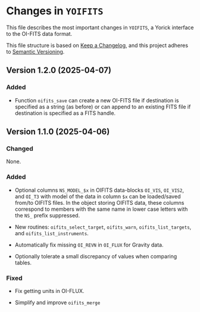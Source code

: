 # Changes in `YOIFITS`

This file describes the most important changes in `YOIFITS`, a Yorick interface to the
OI-FITS data format.

This file structure is based on [Keep a Changelog](https://keepachangelog.com/en/1.1.0/),
and this project adheres to [Semantic Versioning](https://semver.org/spec).

## Version 1.2.0 (2025-04-07)

### Added

- Function `oifits_save` can create a new OI-FITS file if destination is specified as a
  string (as before) or can append to an existing FITS file if destination is specified as
  a FITS handle.

## Version 1.1.0 (2025-04-06)

### Changed

None.

### Added

- Optional columns `NS_MODEL_$x` in OIFITS data-blocks `OI_VIS`, `OI_VIS2`, and `OI_T3`
  with model of the data in column `$x` can be loaded/saved from/to OIFITS files. In the
  object storing OIFITS data, these columns correspond to members with the same name in
  lower case letters with the `NS_` prefix suppressed.

- New routines: `oifits_select_target`, `oifits_warn`, `oifits_list_targets`, and
  `oifits_list_instruments`.

- Automatically fix missing `OI_REVN` in `OI_FLUX` for Gravity data.

- Optionally tolerate a small discrepancy of values when comparing tables.

### Fixed

- Fix getting units in OI-FLUX.

- Simplify and improve `oifits_merge`
